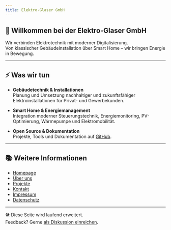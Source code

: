 ```yaml
---
title: Elektro-Glaser GmbH
---
```


## 👋 Willkommen bei der Elektro-Glaser GmbH

Wir verbinden Elektrotechnik mit moderner Digitalisierung.  
Von klassischer Gebäudeinstallation über Smart Home – wir bringen Energie in Bewegung.

---

## ⚡ Was wir tun

- **Gebäudetechnik & Installationen**  
  Planung und Umsetzung nachhaltiger und zukunftsfähiger Elektroinstallationen für Privat- und Gewerbekunden.

- **Smart Home & Energiemanagement**  
  Integration moderner Steuerungstechnik, Energiemonitoring, PV-Optimierung, Wärmepumpe und Elektromobilität.

- **Open Source & Dokumentation**  
  Projekte, Tools und Dokumentation auf [GitHub](https://github.com/Elektro-Glaser-GmbH).

---

## 📚 Weitere Informationen

- [Homepage](https://www.e-glaser.de)
- [Über uns](https://www.e-glaser.de/about/)
- [Projekte](projects/)
- [Kontakt](https://www.e-glaser.de/contact/)
- [Impressum](https://www.e-glaser.de/impressum/)
- [Datenschutz](https://www.e-glaser.de/datenschutz/)

---

🛠️ Diese Seite wird laufend erweitert.  
Feedback? Gerne [als Diskussion einreichen](https://github.com/Elektro-Glaser-GmbH/elektro-glaser-gmbh.github.io/discussions).
